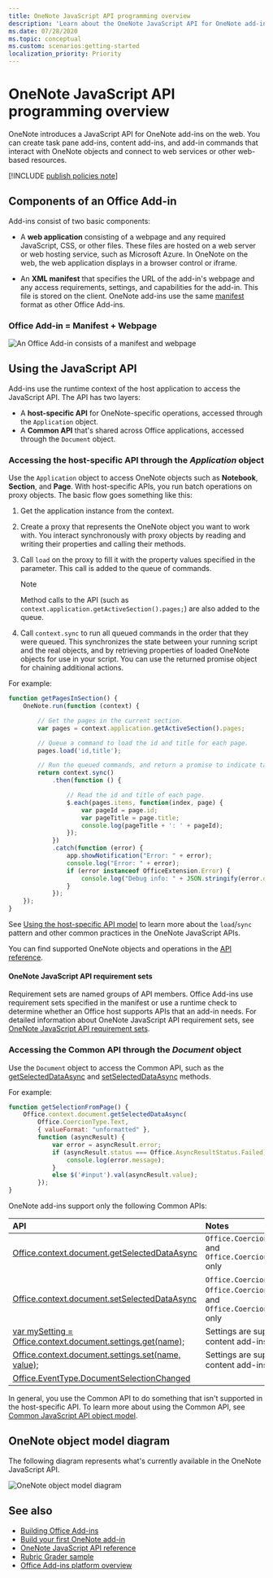 ```yaml
---
title: OneNote JavaScript API programming overview
description: 'Learn about the OneNote JavaScript API for OneNote add-ins on the web.'
ms.date: 07/28/2020
ms.topic: conceptual
ms.custom: scenarios:getting-started
localization_priority: Priority
---
```


# OneNote JavaScript API programming overview

OneNote introduces a JavaScript API for OneNote add-ins on the web. You can create task pane add-ins, content add-ins, and add-in commands that interact with OneNote objects and connect to web services or other web-based resources.

[!INCLUDE [publish policies note](../includes/note-publish-policies.md)]

## Components of an Office Add-in

Add-ins consist of two basic components:

- A **web application** consisting of a webpage and any required JavaScript, CSS, or other files. These files are hosted on a web server or web hosting service, such as Microsoft Azure. In OneNote on the web, the web application displays in a browser control or iframe.

- An **XML manifest** that specifies the URL of the add-in's webpage and any access requirements, settings, and capabilities for the add-in. This file is stored on the client. OneNote add-ins use the same [manifest](../develop/add-in-manifests.md) format as other Office Add-ins.

### Office Add-in = Manifest + Webpage

![An Office Add-in consists of a manifest and webpage](../images/onenote-add-in.png)

## Using the JavaScript API

Add-ins use the runtime context of the host application to access the JavaScript API. The API has two layers:

- A **host-specific API** for OneNote-specific operations, accessed through the `Application` object.
- A **Common API** that's shared across Office applications, accessed through the `Document` object.

### Accessing the host-specific API through the *Application* object

Use the `Application` object to access OneNote objects such as **Notebook**, **Section**, and **Page**. With host-specific APIs, you run batch operations on proxy objects. The basic flow goes something like this:

1. Get the application instance from the context.

2. Create a proxy that represents the OneNote object you want to work with. You interact synchronously with proxy objects by reading and writing their properties and calling their methods.

3. Call `load` on the proxy to fill it with the property values specified in the parameter. This call is added to the queue of commands.

   > [!NOTE]
   > Method calls to the API (such as `context.application.getActiveSection().pages;`) are also added to the queue.

4. Call `context.sync` to run all queued commands in the order that they were queued. This synchronizes the state between your running script and the real objects, and by retrieving properties of loaded OneNote objects for use in your script. You can use the returned promise object for chaining additional actions.

For example:

```js
function getPagesInSection() {
    OneNote.run(function (context) {

        // Get the pages in the current section.
        var pages = context.application.getActiveSection().pages;

        // Queue a command to load the id and title for each page.
        pages.load('id,title');

        // Run the queued commands, and return a promise to indicate task completion.
        return context.sync()
            .then(function () {

                // Read the id and title of each page.
                $.each(pages.items, function(index, page) {
                    var pageId = page.id;
                    var pageTitle = page.title;
                    console.log(pageTitle + ': ' + pageId);
                });
            })
            .catch(function (error) {
                app.showNotification("Error: " + error);
                console.log("Error: " + error);
                if (error instanceof OfficeExtension.Error) {
                    console.log("Debug info: " + JSON.stringify(error.debugInfo));
                }
            });
    });
}
```

See [Using the host-specific API model](../develop/host-specific-api-model.md) to learn more about the `load`/`sync` pattern and other common practices in the OneNote JavaScript APIs.

You can find supported OneNote objects and operations in the [API reference](../reference/overview/onenote-add-ins-javascript-reference.md).

#### OneNote JavaScript API requirement sets

Requirement sets are named groups of API members. Office Add-ins use requirement sets specified in the manifest or use a runtime check to determine whether an Office host supports APIs that an add-in needs. For detailed information about OneNote JavaScript API requirement sets, see [OneNote JavaScript API requirement sets](../reference/requirement-sets/onenote-api-requirement-sets.md).

### Accessing the Common API through the *Document* object

Use the `Document` object to access the Common API, such as the [getSelectedDataAsync](/javascript/api/office/office.document#getselecteddataasync-coerciontype--options--callback-)
and [setSelectedDataAsync](/javascript/api/office/office.document#setselecteddataasync-data--options--callback-) methods.

For example:  

```js
function getSelectionFromPage() {
    Office.context.document.getSelectedDataAsync(
        Office.CoercionType.Text,
        { valueFormat: "unformatted" },
        function (asyncResult) {
            var error = asyncResult.error;
            if (asyncResult.status === Office.AsyncResultStatus.Failed) {
                console.log(error.message);
            }
            else $('#input').val(asyncResult.value);
        });
}
```

OneNote add-ins support only the following Common APIs:

| API | Notes |
|:------|:------|
| [Office.context.document.getSelectedDataAsync](/javascript/api/office/office.document#getselecteddataasync-coerciontype--options--callback-) | `Office.CoercionType.Text` and `Office.CoercionType.Matrix` only |
| [Office.context.document.setSelectedDataAsync](/javascript/api/office/office.document#setselecteddataasync-data--options--callback-) | `Office.CoercionType.Text`, `Office.CoercionType.Image`, and `Office.CoercionType.Html` only | 
| [var mySetting = Office.context.document.settings.get(name);](/javascript/api/office/office.settings#get-name-) | Settings are supported by content add-ins only | 
| [Office.context.document.settings.set(name, value);](/javascript/api/office/office.settings#set-name--value-) | Settings are supported by content add-ins only | 
| [Office.EventType.DocumentSelectionChanged](/javascript/api/office/office.documentselectionchangedeventargs) ||

In general, you use the Common API to do something that isn't supported in the host-specific API. To learn more about using the Common API, see [Common JavaScript API object model](../develop/office-javascript-api-object-model.md).

<a name="om-diagram"></a>
## OneNote object model diagram 
The following diagram represents what's currently available in the OneNote JavaScript API.

  ![OneNote object model diagram](../images/onenote-om.png)

## See also

- [Building Office Add-ins](../overview/office-add-ins-fundamentals.md)
- [Build your first OneNote add-in](../quickstarts/onenote-quickstart.md)
- [OneNote JavaScript API reference](../reference/overview/onenote-add-ins-javascript-reference.md)
- [Rubric Grader sample](https://github.com/OfficeDev/OneNote-Add-in-Rubric-Grader)
- [Office Add-ins platform overview](../overview/office-add-ins.md)
